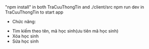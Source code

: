 "npm install" in both TraCuuThongTin and ./client/src
npm run dev in TraCuuThongTin to start app

* Chức năng: 
+ Tìm kiếm theo tên, mã học sinh(ưu tiên mã học sinh)
+ Xóa học sinh
+ Sửa học sinh